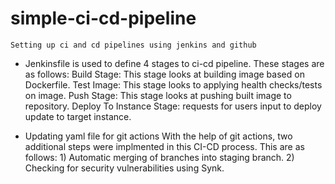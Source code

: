 # simple-ci-cd-pipeline
    Setting up ci and cd pipelines using jenkins and github

  - Jenkinsfile is used to define 4 stages to ci-cd pipeline. These stages are as follows:
      Build Stage: This stage looks at building image based on Dockerfile. 
      Test Image: This stage looks to applying health checks/tests on image. 
      Push Stage: This stage looks at pushing built image to repository. 
      Deploy To Instance Stage: requests for users input to deploy update to target instance. 
   
  - Updating yaml file for git actions
      With the help of git actions, two additional steps were implmented in this CI-CD process. This are as follows:
          1) Automatic merging of branches into staging branch.
          2) Checking for security vulnerabilities using Synk.
      

